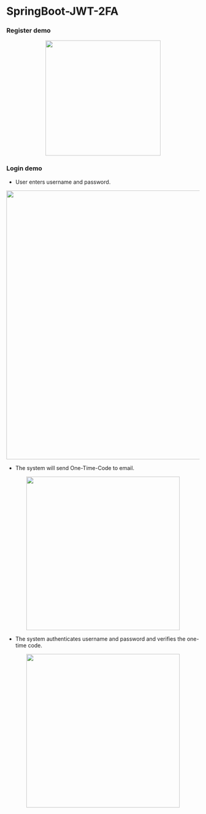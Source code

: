 # SpringBoot-JWT-2FA

### Register demo

<p align="center">
  <img src="https://user-images.githubusercontent.com/15135199/109338553-01c5c600-7899-11eb-9a1c-f73aa2d361c6.JPG" width="300">
</p>


### Login demo

- User enters username and password.

<p align="center">
  <img src="https://user-images.githubusercontent.com/15135199/107857637-1c904780-6e62-11eb-8f71-d2f59841ad73.JPG" width="700">
</p>

-  The system will send One-Time-Code to email.

<p align="center">
  <img src="https://user-images.githubusercontent.com/15135199/108650154-7becf800-74f1-11eb-824b-a091efef020c.JPG" width="400">
</p>

- The system authenticates username and password and verifies the one-time code.

<p align="center">
  <img src="https://user-images.githubusercontent.com/15135199/108253659-9ee37900-718c-11eb-9a81-49f480d8c760.JPG" width="400">
</p>


